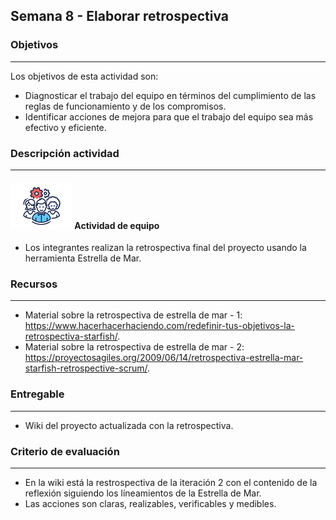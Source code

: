 ## Semana 8 - Elaborar retrospectiva

### Objetivos

---

Los objetivos de esta actividad son:

- Diagnosticar el trabajo del equipo en términos del cumplimiento de las reglas de funcionamiento y de los compromisos.
- Identificar acciones de mejora para que el trabajo del equipo sea más efectivo y eficiente.

### Descripción actividad

---

#### ![](./../../assets/images/grupo.png) Actividad de equipo

- Los integrantes realizan la retrospectiva final del proyecto usando la herramienta Estrella de Mar.

### Recursos

---

- Material sobre la retrospectiva de estrella de mar - 1: https://www.hacerhacerhaciendo.com/redefinir-tus-objetivos-la-retrospectiva-starfish/.
- Material sobre la retrospectiva de estrella de mar - 2: https://proyectosagiles.org/2009/06/14/retrospectiva-estrella-mar-starfish-retrospective-scrum/.

### Entregable

---

- Wiki del proyecto actualizada con la retrospectiva.

### Criterio de evaluación

---

- En la wiki está la restrospectiva de la iteración 2 con el contenido de la reflexión siguiendo los líneamientos de la Estrella de Mar.
- Las acciones son claras, realizables, verificables y medibles.

